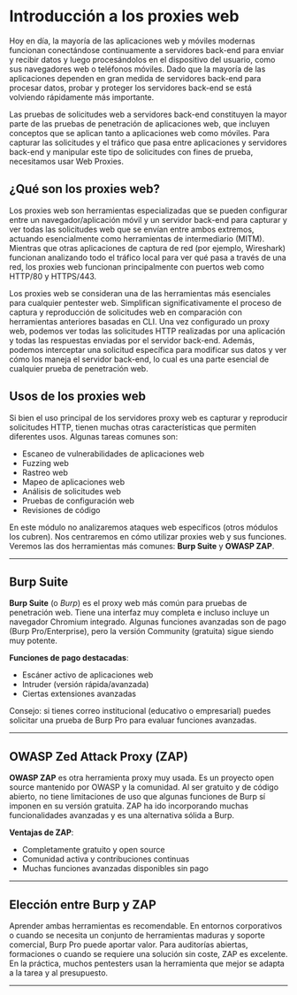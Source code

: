 # Introducción a los proxies web

Hoy en día, la mayoría de las aplicaciones web y móviles modernas funcionan conectándose continuamente a servidores back-end para enviar y recibir datos y luego procesándolos en el dispositivo del usuario, como sus navegadores web o teléfonos móviles. Dado que la mayoría de las aplicaciones dependen en gran medida de servidores back-end para procesar datos, probar y proteger los servidores back-end se está volviendo rápidamente más importante.

Las pruebas de solicitudes web a servidores back-end constituyen la mayor parte de las pruebas de penetración de aplicaciones web, que incluyen conceptos que se aplican tanto a aplicaciones web como móviles. Para capturar las solicitudes y el tráfico que pasa entre aplicaciones y servidores back-end y manipular este tipo de solicitudes con fines de prueba, necesitamos usar Web Proxies.

## ¿Qué son los proxies web?

Los proxies web son herramientas especializadas que se pueden configurar entre un navegador/aplicación móvil y un servidor back-end para capturar y ver todas las solicitudes web que se envían entre ambos extremos, actuando esencialmente como herramientas de intermediario (MITM). Mientras que otras aplicaciones de captura de red (por ejemplo, Wireshark) funcionan analizando todo el tráfico local para ver qué pasa a través de una red, los proxies web funcionan principalmente con puertos web como HTTP/80 y HTTPS/443.

Los proxies web se consideran una de las herramientas más esenciales para cualquier pentester web. Simplifican significativamente el proceso de captura y reproducción de solicitudes web en comparación con herramientas anteriores basadas en CLI. Una vez configurado un proxy web, podemos ver todas las solicitudes HTTP realizadas por una aplicación y todas las respuestas enviadas por el servidor back-end. Además, podemos interceptar una solicitud específica para modificar sus datos y ver cómo los maneja el servidor back-end, lo cual es una parte esencial de cualquier prueba de penetración web.

## Usos de los proxies web

Si bien el uso principal de los servidores proxy web es capturar y reproducir solicitudes HTTP, tienen muchas otras características que permiten diferentes usos. Algunas tareas comunes son:

- Escaneo de vulnerabilidades de aplicaciones web  
- Fuzzing web  
- Rastreo web  
- Mapeo de aplicaciones web  
- Análisis de solicitudes web  
- Pruebas de configuración web  
- Revisiones de código

En este módulo no analizaremos ataques web específicos (otros módulos los cubren). Nos centraremos en cómo utilizar proxies web y sus funciones. Veremos las dos herramientas más comunes: **Burp Suite** y **OWASP ZAP**.

---

## Burp Suite

**Burp Suite** (o *Burp*) es el proxy web más común para pruebas de penetración web. Tiene una interfaz muy completa e incluso incluye un navegador Chromium integrado. Algunas funciones avanzadas son de pago (Burp Pro/Enterprise), pero la versión Community (gratuita) sigue siendo muy potente.

**Funciones de pago destacadas**:
- Escáner activo de aplicaciones web  
- Intruder (versión rápida/avanzada)  
- Ciertas extensiones avanzadas

Consejo: si tienes correo institucional (educativo o empresarial) puedes solicitar una prueba de Burp Pro para evaluar funciones avanzadas.

---

## OWASP Zed Attack Proxy (ZAP)

**OWASP ZAP** es otra herramienta proxy muy usada. Es un proyecto open source mantenido por OWASP y la comunidad. Al ser gratuito y de código abierto, no tiene limitaciones de uso que algunas funciones de Burp sí imponen en su versión gratuita. ZAP ha ido incorporando muchas funcionalidades avanzadas y es una alternativa sólida a Burp.

**Ventajas de ZAP**:
- Completamente gratuito y open source  
- Comunidad activa y contribuciones continuas  
- Muchas funciones avanzadas disponibles sin pago

---

## Elección entre Burp y ZAP

Aprender ambas herramientas es recomendable. En entornos corporativos o cuando se necesita un conjunto de herramientas maduras y soporte comercial, Burp Pro puede aportar valor. Para auditorías abiertas, formaciones o cuando se requiere una solución sin coste, ZAP es excelente. En la práctica, muchos pentesters usan la herramienta que mejor se adapta a la tarea y al presupuesto.

---
